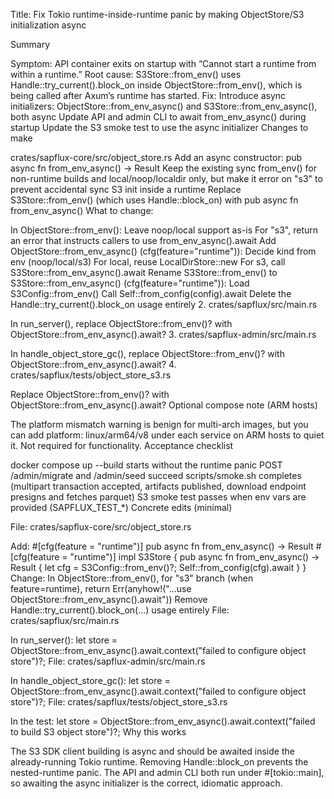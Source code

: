 Title: Fix Tokio runtime-inside-runtime panic by making ObjectStore/S3 initialization async

Summary

Symptom: API container exits on startup with “Cannot start a runtime from within a runtime.”
Root cause: S3Store::from_env() uses Handle::try_current().block_on inside ObjectStore::from_env(), which is being called after Axum’s runtime has started.
Fix: Introduce async initializers:
ObjectStore::from_env_async() and S3Store::from_env_async(), both async
Update API and admin CLI to await from_env_async() during startup
Update the S3 smoke test to use the async initializer
Changes to make

crates/sapflux-core/src/object_store.rs
Add an async constructor: pub async fn from_env_async() -> Result<Self>
Keep the existing sync from_env() for non-runtime builds and local/noop/localdir only, but make it error on "s3" to prevent accidental sync S3 init inside a runtime
Replace S3Store::from_env() (which uses Handle::block_on) with pub async fn from_env_async()
What to change:

In ObjectStore::from_env():
Leave noop/local support as-is
For "s3", return an error that instructs callers to use from_env_async().await
Add ObjectStore::from_env_async() (cfg(feature="runtime")):
Decide kind from env (noop/local/s3)
For local, reuse LocalDirStore::new
For s3, call S3Store::from_env_async().await
Rename S3Store::from_env() to S3Store::from_env_async() (cfg(feature="runtime")):
Load S3Config::from_env()
Call Self::from_config(config).await
Delete the Handle::try_current().block_on usage entirely
2. crates/sapflux/src/main.rs

In run_server(), replace ObjectStore::from_env()? with ObjectStore::from_env_async().await?
3. crates/sapflux-admin/src/main.rs

In handle_object_store_gc(), replace ObjectStore::from_env()? with ObjectStore::from_env_async().await?
4. crates/sapflux/tests/object_store_s3.rs

Replace ObjectStore::from_env()? with ObjectStore::from_env_async().await?
Optional compose note (ARM hosts)

The platform mismatch warning is benign for multi-arch images, but you can add platform: linux/arm64/v8 under each service on ARM hosts to quiet it. Not required for functionality.
Acceptance checklist

docker compose up --build starts without the runtime panic
POST /admin/migrate and /admin/seed succeed
scripts/smoke.sh completes (multipart transaction accepted, artifacts published, download endpoint presigns and fetches parquet)
S3 smoke test passes when env vars are provided (SAPFLUX_TEST_*)
Concrete edits (minimal)

File: crates/sapflux-core/src/object_store.rs

Add:
#[cfg(feature = "runtime")] pub async fn from_env_async() -> Result<Self>
#[cfg(feature = "runtime")] impl S3Store { pub async fn from_env_async() -> Result<Self> { let cfg = S3Config::from_env()?; Self::from_config(cfg).await } }
Change:
In ObjectStore::from_env(), for "s3" branch (when feature=runtime), return Err(anyhow!("...use ObjectStore::from_env_async().await"))
Remove Handle::try_current().block_on(...) usage entirely
File: crates/sapflux/src/main.rs

In run_server():
let store = ObjectStore::from_env_async().await.context("failed to configure object store")?;
File: crates/sapflux-admin/src/main.rs

In handle_object_store_gc():
let store = ObjectStore::from_env_async().await.context("failed to configure object store")?;
File: crates/sapflux/tests/object_store_s3.rs

In the test:
let store = ObjectStore::from_env_async().await.context("failed to build S3 object store")?;
Why this works

The S3 SDK client building is async and should be awaited inside the already-running Tokio runtime. Removing Handle::block_on prevents the nested-runtime panic. The API and admin CLI both run under #[tokio::main], so awaiting the async initializer is the correct, idiomatic approach.
